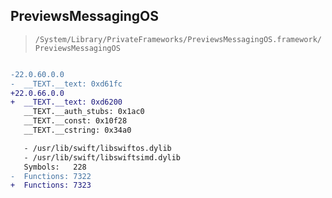 ## PreviewsMessagingOS

> `/System/Library/PrivateFrameworks/PreviewsMessagingOS.framework/PreviewsMessagingOS`

```diff

-22.0.60.0.0
-  __TEXT.__text: 0xd61fc
+22.0.66.0.0
+  __TEXT.__text: 0xd6200
   __TEXT.__auth_stubs: 0x1ac0
   __TEXT.__const: 0x10f28
   __TEXT.__cstring: 0x34a0

   - /usr/lib/swift/libswiftos.dylib
   - /usr/lib/swift/libswiftsimd.dylib
   Symbols:   228
-  Functions: 7322
+  Functions: 7323
 

```
